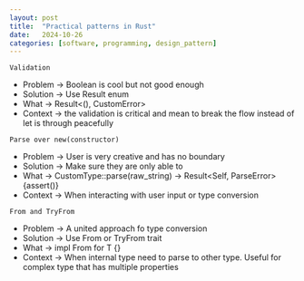 ```yaml
---
layout: post
title:  "Practical patterns in Rust"
date:   2024-10-26
categories: [software, programming, design_pattern]
---
```


`Validation`
- Problem -> Boolean is cool but not good enough
- Solution -> Use Result enum
- What -> Result<(), CustomError>
- Context -> the validation is critical and mean to break the flow instead of let is through peacefully

`Parse over new(constructor)`
- Problem -> User is very creative and has no boundary
- Solution -> Make sure they are only able to 
- What -> CustomType::parse(raw_string) -> Result<Self, ParseError> {assert()}
- Context -> When interacting with user input or type conversion

`From and TryFrom`
- Problem -> A united approach fo type conversion
- Solution -> Use From or TryFrom trait
- What -> impl From for T {}
- Context -> When internal type need to parse to other type. Useful for complex type that has multiple properties

